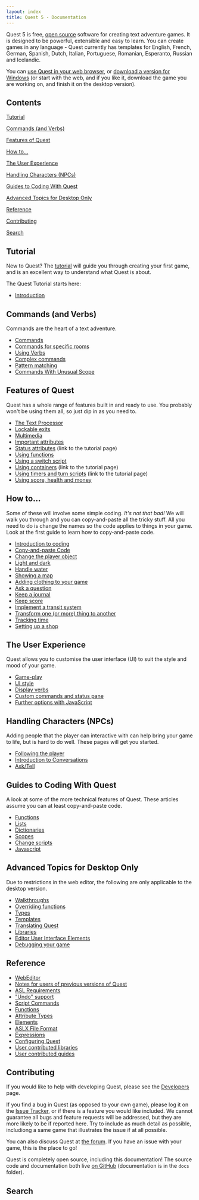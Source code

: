 ```yaml
---
layout: index
title: Quest 5 - Documentation
---
```


Quest 5 is free, [open source](open_source.html) software for creating text adventure games. It is designed to be powerful, extensible and easy to learn. You can create games in any language - Quest currently has templates for English, French, German, Spanish, Dutch, Italian, Portuguese, Romanian, Esperanto, Russian and Icelandic.

You can [use Quest in your web browser](http://textadventures.co.uk/create), or [download a version for Windows](http://textadventures.co.uk/quest/desktop) (or start with the web, and if you like it, download the game you are working on, and finish it on the desktop version).


Contents
--------

[Tutorial](#Tutorial)

[Commands (and Verbs)](#Commands)

[Features of Quest](#Otherfeatures)

[How to...](#Howto)

[The User Experience](#TheUserExperience)

[Handling Characters (NPCs)](#Npcs)

[Guides to Coding With Quest](#Coding)

[Advanced Topics for Desktop Only](#AdvancedTopics)

[Reference](#Reference)

[Contributing](#Contributing)

[Search](#Search)




<a name="Tutorial"></a>Tutorial
-------------------------------

New to Quest? The [tutorial](tutorial/index.html) will guide you through creating your first game, and is an excellent way to understand what Quest is about.

The Quest Tutorial starts here:

-  [Introduction](tutorial/tutorial_introduction.html)



<a name="Commands"></a>Commands (and Verbs)
---------------------------------------------------

Commands are the heart of a text adventure.

-  [Commands](commands.html)
-  [Commands for specific rooms](commands_for_room.html)
-  [Using Verbs](using_verbs.html)
-  [Complex commands](complex_commands.html)
-  [Pattern matching](pattern_matching.html)
-  [Commands With Unusual Scope](advanced_scope.html)



<a name="Otherfeatures"></a>Features of Quest
---------------------------------------

Quest has a whole range of features built in and ready to use. You probably won't be using them all, so just dip in as you need to.

-  [The Text Processor](text_processor.html)
-  [Lockable exits](using_lockable_exits.html)
-  [Multimedia](multimedia.html)
-  [Important attributes](important_attributes.html)
-  [Status attributes](tutorial/status_attributes.html) (link to the tutorial page)
-  [Using functions](functions.html)
-  [Using a switch script](multiple_choices___using_a_switch_script.html)
-  [Using containers](tutorial/using_containers.html) (link to the tutorial page)
-  [Using timers and turn scripts](tutorial/using_timers_and_turn_scripts.html) (link to the tutorial page)
-  [Using score, health and money](score_health_money.html)



<a name="Howto"></a>How to...
---------------------------------------

Some of these will involve some simple coding. _It's not that bad!_ We will walk you through and you can copy-and-paste all the tricky stuff. All you need to do is change the names so the code applies to things in your game. Look at the first guide to learn how to copy-and-paste code.

-  [Introduction to coding](quest_code.html)
-  [Copy-and-paste Code](copy_and_paste_code.html)
-  [Change the player object](changing_the_player_object.html)
-  [Light and dark](handling_light_and_dark.html)
-  [Handle water](handling_water.html)
-  [Showing a map](showing_a_map.html)
-  [Adding clothing to your game](wearables.html)
-  [Ask a question](asking_a_question.html)
-  [Keep a journal](keeping_a_journal.html)
-  [Keep score](keeping_score.html)
-  [Implement a transit system](transit_system.html)
-  [Transform one (or more) thing to another](convert.html)
-  [Tracking time](time.html)
-  [Setting up a shop](shop.md)





<a name="TheUserExperience"></a>The User Experience
---------------------------------------------------

Quest allows you to customise the user interface (UI) to suit the style and mood of your game.

-  [Game-play](ui-game-play.html)
-  [UI style](ui-style.html)
-  [Display verbs](display_verbs.html)
-  [Custom commands and status pane](custom_panes.html)
-  [Further options with JavaScript](ui-javascript.html)


<a name="Npcs"></a>Handling Characters (NPCs)
---------------------------------------------

Adding people that the player can interactive with can help bring your game to life, but is hard to do well. These pages will get you started.

-  [Following the player](follower.html)
-  [Introduction to Conversations](conversations.html)
-  [Ask/Tell](ask_about.html)
  


<a name="Coding"></a>Guides to Coding With Quest
---------------------------------------

A look at some of the more technical features of Quest. These articles assume you can at least copy-and-paste code.

-  [Functions](creating_functions_which_return_a_value.html)
-  [Lists](using_lists.html)
-  [Dictionaries](using_dictionaries.html)
-  [Scopes](scopes.html)
-  [Change scripts](change_scripts.html)
-  [Javascript](using_javascript.html)


<a name="AdvancedTopics"></a>Advanced Topics for Desktop Only
---------------------------------------------

Due to restrictions in the web editor, the following are only applicable to the desktop version.

-  [Walkthroughs](using_walkthroughs.html)
-  [Overriding functions](overriding.html)
-  [Types](using_inherited_types.html)
-  [Templates](changing_templates.html)
-  [Translating Quest](translating_quest.html)
-  [Libraries](using_libraries.html)
-  [Editor User Interface Elements](editor_user_interface_elements.html)
-  [Debugging your game](debugging_your_game.html)


    
<a name="Reference"></a>Reference
---------------------------------

-   [WebEditor](webeditor.html)
-   [Notes for users of previous versions of Quest](upgrade_notes.html)
-   [ASL Requirements](asl_requirements.html)
-   ["Undo" support](undo_support.html)
-   [Script Commands](scripts/)
-   [Functions](functions/)
-   [Attribute Types](types/)
-   [Elements](elements/)
-   [ASLX File Format](aslx.html)
-   [Expressions](expressions.html)
-   [Configuring Quest](configuring_quest.html)
-   [User contributed libraries](libraries.html)
-   [User contributed guides](guides/)



<a name="Contributing"></a>Contributing
---------------------------------------

If you would like to help with developing Quest, please see the [Developers](developers.html) page.

If you find a bug in Quest (as opposed to your own game), please log it on the [Issue Tracker](https://github.com/textadventures/quest/issues), or if there is a feature you would like included. We cannot guarantee all bugs and feature requests will be addressed, but they are more likely to be if reported here. Try to include as much detail as possible, includiong a same game that illustrates the issue if at all possible.

You can also discuss Quest at [the forum](http://textadventures.co.uk/forum/quest). If you have an issue with your game, this is the place to go!

Quest is completely open source, including this documentation! The source code and documentation both live [on GitHub](https://github.com/textadventures/quest) (documentation is in the `docs` folder).



<a name="Search"></a>Search
---------------------------

<script>
  (function() {
    var cx = '015306987908116640949:jr9g5bqdxsa';
    var gcse = document.createElement('script');
    gcse.type = 'text/javascript';
    gcse.async = true;
    gcse.src = (document.location.protocol == 'https:' ? 'https:' : 'http:') +
        '//www.google.com/cse/cse.js?cx=' + cx;
    var s = document.getElementsByTagName('script')[0];
    s.parentNode.insertBefore(gcse, s);
  })();
</script>

<style>
	.gcs,
	.gcs *,
	.gcs *:before,
	.gcs *:after {
	  -webkit-box-sizing: content-box;
	     -moz-box-sizing: content-box;
	          box-sizing: content-box;
	}
</style>

<div class="gcs">
	<gcse:searchbox-only></gcse:searchbox-only>
</div>
